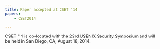 ```yaml
---
title: Paper accepted at CSET '14
papers:
    - CSET2014

---
```


CSET '14 is co-located with the [23rd USENIX Security Symposium](https://www.usenix.org/conference/usenixsecurity14) and will be held in San Diego, CA, August 18, 2014.